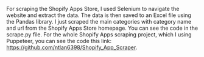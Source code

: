 For scraping the Shopify Apps Store, I used Selenium to navigate the website and extract the data. The data is then saved to an Excel file using the Pandas library.
I just scraped the main categories with category name and url from the Shopify Apps Store homepage.
You can see the code in the scrape.py file.
For the whole Shopify Apps scraping project, which I using Puppeteer, you can see the code this link: https://github.com/ntlan6398/Shopify_App_Scraper.
